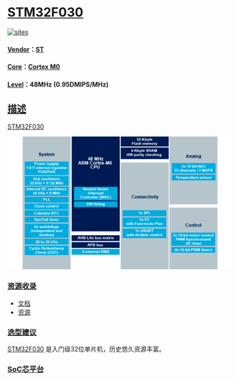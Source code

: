 ﻿# [STM32F030](https://github.com/SoCXin/STM32F030)

[![sites](http://182.61.61.133/link/resources/SoC.png)](http://www.SoC.Xin)

#### [Vendor](https://github.com/SoCXin/Vendor)：[ST](https://github.com/SoCXin/ST)
#### [Core](https://github.com/SoCXin/Cortex)：[Cortex M0](https://github.com/SoCXin/CM0)
#### [Level](https://github.com/SoCXin/Level)：48MHz (0.95DMIPS/MHz)

## [描述](https://github.com/SoCXin/STM32F030)

[STM32F030](https://github.com/SoCXin/STM32F030)

[![sites](docs/stm32f030.jpg)](https://www.st.com/zh/microcontrollers-microprocessors/stm32f030k6.html)

### [资源收录](https://github.com/SoCXin/STM32F030)

* [文档](docs/)
* [资源](src/)

### [选型建议](https://github.com/SoCXin)

[STM32F030](https://github.com/SoCXin/STM32F030) 是入门级32位单片机，历史悠久资源丰富。

###  [SoC芯平台](http://www.SoC.Xin)
